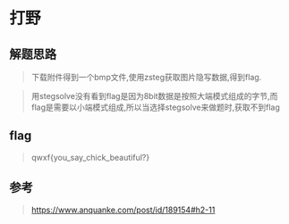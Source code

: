 # 打野

## 解题思路

> 下载附件得到一个bmp文件,使用zsteg获取图片隐写数据,得到flag.

> 用stegsolve没有看到flag是因为8bit数据是按照大端模式组成的字节,而flag是需要以小端模式组成,所以当选择stegsolve来做题时,获取不到flag

## flag

> qwxf{you_say_chick_beautiful?}

## 参考

> https://www.anquanke.com/post/id/189154#h2-11
